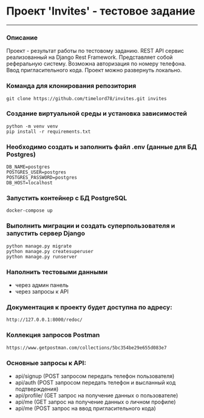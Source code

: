 # Проект 'Invites' - тестовое задание
---
### Описание
Проект - результат работы по тестовому заданию. REST API сервис реализованный на Django Rest Framework. Представляет собой реферальную систему.
Возможна авторизация по номеру телефона. Ввод пригласительного кода. 
Проект можно развернуть локально.
### Команда для клонирования репозитория 
    git clone https://github.com/timelord78/invites.git invites
### Создание виртуальной среды и установка зависимостей
    python -m venv venv
    pip install -r requirements.txt
### Необходимо создать и заполнить файл .env (данные для БД Postgres)
    DB_NAME=postgres
    POSTGRES_USER=postgres
    POSTGRES_PASSWORD=postgres
    DB_HOST=localhost
### Запустить контейнер с БД PostgreSQL
    docker-compose up
### Выполнить миграции и создать суперпользователя и запустить сервер Django
    python manage.py migrate
    python manage.py createsuperuser
    python manage.py runserver
### Наполнить тестовыми данными
 - через админ панель
 - через запросы к API
### Документация к проекту будет доступна по адресу:
    http://127.0.0.1:8000/redoc/
### Коллекция запросов Postman
    https://www.getpostman.com/collections/5bc354be29e655d083e7
### Основные запросы к API:
 - api/signup (POST запросом передать телефон пользователя)
 - api/auth (POST запросом передать телефон и высланный код подтверждения)
 - api/profile/<pk> (GET запрос на получение данных о пользователе)
 - api/me (GET запрос на получение данных о личном профиле)
 - api/me (POST запрос на ввод пригласительного кода)
    


